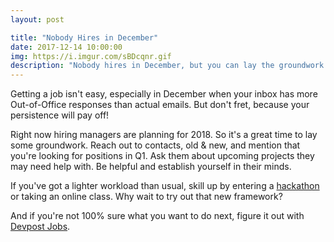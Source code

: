 ```yaml
---
layout: post

title: "Nobody Hires in December"
date: 2017-12-14 10:00:00
img: https://i.imgur.com/sBDcqnr.gif
description: "Nobody hires in December, but you can lay the groundwork for next year"
---
```


Getting a job isn't easy, especially in December when your inbox has more Out-of-Office responses than actual emails. But don't fret, because your persistence will pay off!

Right now hiring managers are planning for 2018. So it's a great time to lay some groundwork. Reach out to contacts, old & new, and mention that you're looking for positions in Q1. Ask them about upcoming projects they may need help with. Be helpful and establish yourself in their minds.

If you've got a lighter workload than usual, skill up by entering a [hackathon](http://devpost.com/hackathons) or taking an online class. Why wait to try out that new framework?

And if you're not 100% sure what you want to do next, figure it out with [Devpost Jobs](https://devpost.com/jobs).